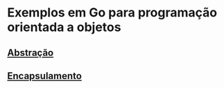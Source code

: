 # Exemplos em Go para programação orientada a objetos

## [Abstração](abstracao/)

## [Encapsulamento](encapsulamento/)
